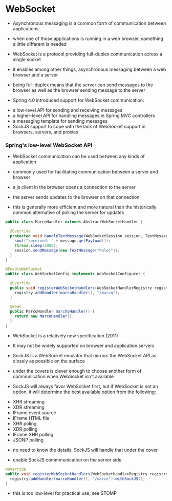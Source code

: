 # WebSocket

- Asynchronous messaging is a common form of communication between applications

- when one of those applications is running in a web browser, something a little different is needed

- WebSocket is a protocol providing full-duplex communication across a single socket

- it enables among other things, asynchronous messaging between a web browser and a server

- being full-duplex means that the server can send messages to the browser as
  well as the browser sending message to the server

* Spring 4.0 introduced support for WebSocket communication:

- a low-level API for sending and receiving messages
- a higher-level API for handling messages in Spring MVC controllers
- a messaging template for sending messages
- SockJS support to cope with the lack of WebSocket support in browsers, servers, and proxies

### Spring's low-level WebSocket API

- WebSocket communication can be used between any kinds of application
- commonly used for facilitating communication between a server and browser

- a js client in the browser opens a connection to the server
- the server sends updates to the browser on that connection
- this is generally more efficient and more natural than the historically common
  alternative of polling the server for updates

```java
public class MarcoHandler extends AbstractWebSocketHandler {

  @Override
  protected void handleTextMessage(WebSocketSession session, TextMessage msg) throws Exception {
    sout("received: " + message.getPayload());
    Thread.sleep(2000);
    session.sendMessage(new TextMessage("Polo!"));
  }
}
```


```java
@EnableWebSocket
public class WebSocketConfig implements WebSocketConfigurer {

  @Override
  public void registerWebSocketHandlers(WebSocketHandlerRegistry registry) {
    registry.addHandler(marcoHandler(), "/marco");
  }

  @Bean
  public MarcoHandler marchoHandler() {
    return new MarcoHandler();
  }
}
```

* WebSocket is a relatively new specification (2011)
* It may not be widely supported on browser and application servers

* SockJS is a WebSocket emulator that mirrors the WebSocket API as closely as possible on the surface
* under the covers is clever enough to choose another form of communication when WebSocket isn't available
* SockJS will always favor WebSocket first, but if WebSocket is not an option,
  it will determine the best available option from the following:

- XHR streaming
- XDR streaming
- IFrame event source
- IFrame HTML file
- XHR poling
- XDR polling
- IFrame XHR polling
- JSONP polling

* no need to know the details, SockJS will handle that under the cover

- enable SockJS commmunication on the server side

```java
@Override
public void registerWebSocketHandlers(WebSocketHandlerRegistry registry) {
  registry.addHandler(marcoHandler(), "/marco").withSockJS();
}
```

- this is too low-level for practical use, see STOMP
